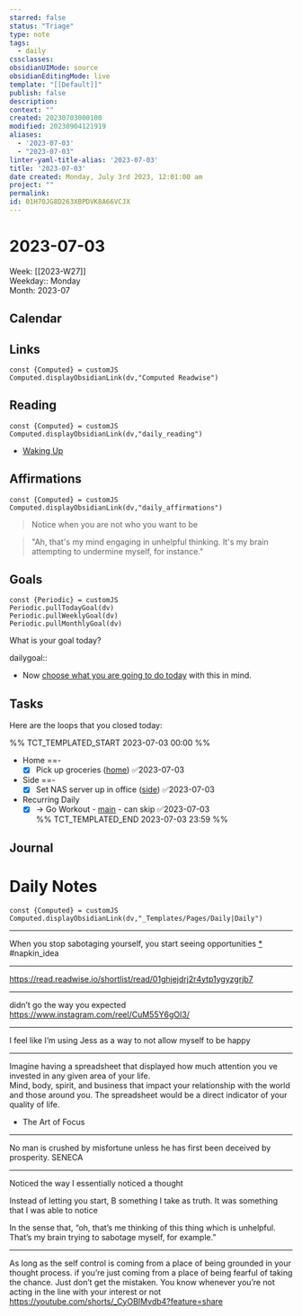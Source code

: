 ```yaml
---
starred: false
status: "Triage"
type: note
tags:
  - daily
cssclasses: 
obsidianUIMode: source
obsidianEditingMode: live
template: "[[Default]]"
publish: false
description: 
context: ""
created: 20230703000100
modified: 20230904121919
aliases:
  - '2023-07-03'
  - "2023-07-03"
linter-yaml-title-alias: '2023-07-03'
title: '2023-07-03'
date created: Monday, July 3rd 2023, 12:01:00 am
project: ""
permalink: 
id: 01H70JG8D263XBPDVK8A66VCJX
---
```


# 2023-07-03

Week: [[2023-W27]]  
Weekday:: Monday  
Month: 2023-07

## Calendar

## Links

```dataviewjs
const {Computed} = customJS
Computed.displayObsidianLink(dv,"Computed Readwise")
```

## Reading


```dataviewjs
const {Computed} = customJS
Computed.displayObsidianLink(dv,"daily_reading")
```
- [Waking Up]( https://read.readwise.io/read/01gjr2j724698ts9z7mbyxz63z)


## Affirmations


```dataviewjs
const {Computed} = customJS
Computed.displayObsidianLink(dv,"daily_affirmations")
```

> Notice when you are not who you want to be

> "Ah, that's my mind engaging in unhelpful thinking. It's my brain attempting to undermine myself, for instance."

## Goals

```dataviewjs
const {Periodic} = customJS
Periodic.pullTodayGoal(dv)
Periodic.pullWeeklyGoal(dv)
Periodic.pullMonthlyGoal(dv)
```

What is your goal today?

dailygoal::
- Now [choose what you are going to do today](https://todoist.com/app/filter/2338045205) with this in mind.

## Tasks

Here are the loops that you closed today:

%% TCT_TEMPLATED_START 2023-07-03 00:00 %%
- Home ==-
    - [x] Pick up groceries ([home](drafts://x-callback-url/runAction?text=497e8992-d4cb-4007-8542-16d0b17398ae,7018658505&action=Write%20to%20Obsidian%20File)) ✅2023-07-03
- Side ==-
    - [x] Set NAS server up in office ([side](drafts://x-callback-url/runAction?text=0b186ef4-ade1-4227-86ff-8aeafc9db5e6,6974298994&action=Write%20to%20Obsidian%20File)) ✅2023-07-03
- Recurring Daily
    - [x] -> Go Workout - [main](drafts://x-callback-url/runAction?text=bfea6702-4359-40c9-85b2-c9660d4691ec,6816897910&action=Write%20to%20Obsidian%20File) - can skip ✅2023-07-03  
%% TCT_TEMPLATED_END 2023-07-03 23:59 %%

## Journal



# Daily Notes

```dataviewjs
const {Computed} = customJS
Computed.displayObsidianLink(dv,"_Templates/Pages/Daily|Daily")
```


---

When you stop sabotaging yourself, you start seeing opportunities [*](https://app.napkin.one/t/1Rh0TvbbSHcjlg97ee7S) #napkin_idea


---

<https://read.readwise.io/shortlist/read/01ghjejdrj2r4ytp1ygyzgrjb7>

---

didn’t go the way you expected  
<https://www.instagram.com/reel/CuM55Y6gOI3/>

---

I feel like I’m using Jess as a way to not allow myself to be happy

---

Imagine having a spreadsheet that displayed how much attention you ve invested in any given area of your life.  
Mind, body, spirit, and business that impact your relationship with the world and those around you. The spreadsheet would be a direct indicator of your quality of life.
- The Art of Focus

---

No man is crushed by misfortune unless he has first been deceived by prosperity. SENECA

---

Noticed the way I essentially noticed a thought

Instead of letting you start, B something I take as truth. It was something that I was able to notice

In the sense that, “oh, that’s me thinking of this thing which is unhelpful. That’s my brain trying to sabotage myself, for example.”

---

As long as the self control is coming from a place of being grounded in your thought process. if you’re just coming from a place of being fearful of taking the chance. Just don’t get the mistaken. You know whenever you’re not acting in the line with your interest or not  
<https://youtube.com/shorts/_CyOBIMvdb4?feature=share>
